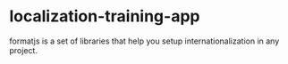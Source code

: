 # localization-training-app
formatjs is a set of libraries that help you setup internationalization in any project.

